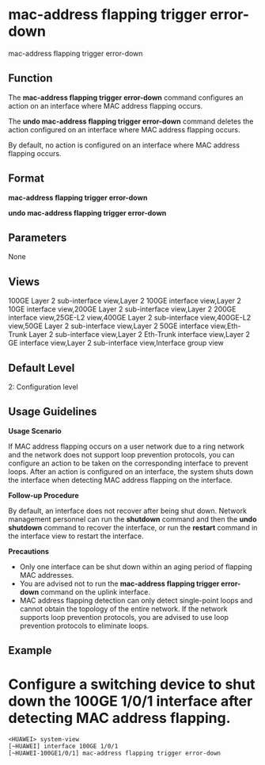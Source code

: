 mac-address flapping trigger error-down
=======================================

mac-address flapping trigger error-down

Function
--------



The **mac-address flapping trigger error-down** command configures an action on an interface where MAC address flapping occurs.

The **undo mac-address flapping trigger error-down** command deletes the action configured on an interface where MAC address flapping occurs.



By default, no action is configured on an interface where MAC address flapping occurs.


Format
------

**mac-address flapping trigger error-down**

**undo mac-address flapping trigger error-down**


Parameters
----------

None

Views
-----

100GE Layer 2 sub-interface view,Layer 2 100GE interface view,Layer 2 10GE interface view,200GE Layer 2 sub-interface view,Layer 2 200GE interface view,25GE-L2 view,400GE Layer 2 sub-interface view,400GE-L2 view,50GE Layer 2 sub-interface view,Layer 2 50GE interface view,Eth-Trunk Layer 2 sub-interface view,Layer 2 Eth-Trunk interface view,Layer 2 GE interface view,Layer 2 sub-interface view,Interface group view


Default Level
-------------

2: Configuration level


Usage Guidelines
----------------

**Usage Scenario**

If MAC address flapping occurs on a user network due to a ring network and the network does not support loop prevention protocols, you can configure an action to be taken on the corresponding interface to prevent loops. After an action is configured on an interface, the system shuts down the interface when detecting MAC address flapping on the interface.

**Follow-up Procedure**

By default, an interface does not recover after being shut down. Network management personnel can run the **shutdown** command and then the **undo shutdown** command to recover the interface, or run the **restart** command in the interface view to restart the interface.

**Precautions**

* Only one interface can be shut down within an aging period of flapping MAC addresses.
* You are advised not to run the **mac-address flapping trigger error-down** command on the uplink interface.
* MAC address flapping detection can only detect single-point loops and cannot obtain the topology of the entire network. If the network supports loop prevention protocols, you are advised to use loop prevention protocols to eliminate loops.

Example
-------

# Configure a switching device to shut down the 100GE 1/0/1 interface after detecting MAC address flapping.
```
<HUAWEI> system-view
[~HUAWEI] interface 100GE 1/0/1
[~HUAWEI-100GE1/0/1] mac-address flapping trigger error-down

```